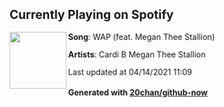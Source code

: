 ## Currently Playing on Spotify

[<img align="left" width="100" src="https://i.scdn.co/image/ab67616d00001e02c450c89d3eb750d3535b0a0c">](https://open.spotify.com/album/2ogiazbrNEx0kQHGl5ZBTQ)

**Song**: WAP (feat. Megan Thee Stallion)

**Artists**: Cardi B Megan Thee Stallion

Last updated at 04/14/2021 11:09

#### Generated with [20chan/github-now](https://github.com/20chan/github-now)